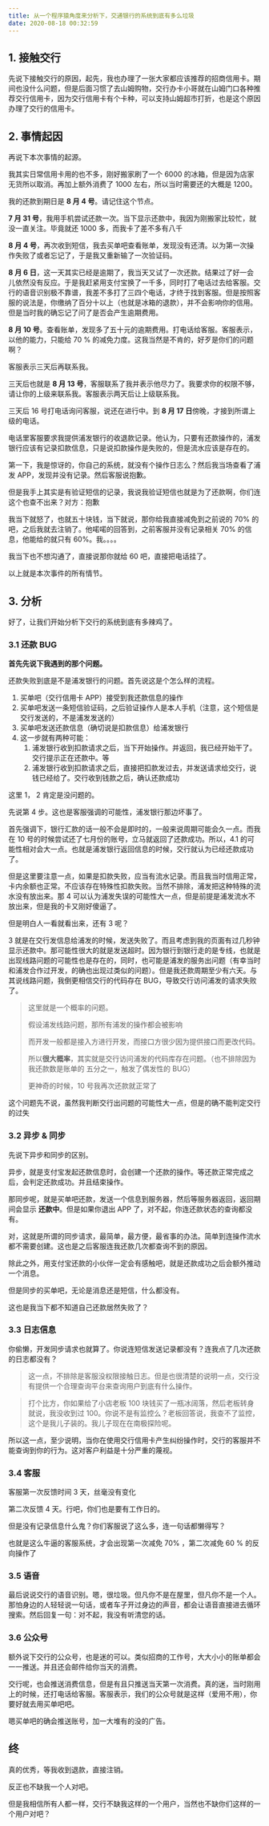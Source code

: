 ```yaml
---
title: 从一个程序猿角度来分析下，交通银行的系统到底有多么垃圾
date: 2020-08-18 00:32:59
---
```


## 1. 接触交行

先说下接触交行的原因，起先，我也办理了一张大家都应该推荐的招商信用卡。期间也没什么问题，但是后面习惯了去山姆购物，交行办卡小哥就在山姆门口各种推荐交行信用卡，因为交行信用卡有个卡种，可以支持山姆超市打折，也是这个原因办理了交行的信用卡。



## 2. 事情起因

再说下本次事情的起源。

我其实日常信用卡用的也不多，刚好搬家刷了一个 6000 的冰箱，但是因为店家无货所以取消。再加上额外消费了 1000 左右，所以当时需要还的大概是 1200。

我的还款到期日是 **8 月 4 号**。请记住这个节点。

**7 月 31 号**，我用手机尝试还款一次。当下显示还款中，我因为刚搬家比较忙，就没一直关注。毕竟就还 1000 多，而我卡了差不多有八千

**8 月 4 号**，再次收到短信，我去买单吧查看账单，发现没有还清。以为第一次操作失败了或者忘记了，于是我又重新输了一次验证码。

**8 月 6 日**，这一天其实已经是逾期了，我当天又试了一次还款。结果过了好一会儿依然没有反应。于是我赶紧用支付宝换了一千多，同时打了电话过去给客服。交行的语音识别极不靠谱，我差不多打了三四个电话，才终于找到客服。但是按照客服的说法是，你缴纳了百分十以上（也就是冰箱的退款），并不会影响你的信用。但是当时我的确忘记了问了是否会产生逾期费用。



**8 月 10 号**。查看账单，发现多了五十元的逾期费用。打电话给客服。客服表示，以他的能力，只能给 70 % 的减免力度。这我当然是不肯的，好歹是你们的问题啊？

客服表示三天后再联系我。

三天后也就是 **8 月 13 号**，客服联系了我并表示他尽力了。我要求你的权限不够，请让你的上级来联系我。客服表示两天后让上级联系我。

三天后 16 号打电话询问客服，说还在进行中。到 **8 月 17 日**傍晚，才接到所谓上级的电话。

电话里客服要求我提供浦发银行的收退款记录。他认为，只要有还款操作的，浦发银行应该有记录扣款信息，只是说扣款操作是失败的，但是流水应该是存在的。

第一下，我是惊讶的，你自己的系统，就没有个操作日志么？然后我当场查看了浦发 APP，发现并没有记录。然后客服说抱歉。

但是我手上其实是有验证短信的记录，我说我验证短信也就是为了还款啊，你们连这个也查不出来？对方：抱歉

我当下就怒了，也就五十块钱，当下就说，那你给我直接减免到之前说的 70% 的吧，之后我就去注销了。他喏喏的回答到，之前客服并没有记录相关 70% 的信息，他能给的就只有 60%。我。。。。

我当下也不想沟通了，直接说那你就给 60 吧，直接把电话挂了。

以上就是本次事件的所有情节。

## 3. 分析

好了，让我们开始分析下交行的系统到底有多辣鸡了。

### 3.1 还款 BUG

**首先先说下我遇到的那个问题。**

还款失败到底是不是浦发银行的问题。首先说这是个怎么样的流程。

1. 买单吧（交行信用卡 APP）接受到我还款信息的操作
2. 买单吧发送一条短信验证码，之后验证操作人是本人手机（注意，这个短信是交行发送的，不是浦发发送的）
3. 买单吧发送还款信息（确切说是扣款信息）给浦发银行
4. 这一步就有两种可能：
   1. 浦发银行收到扣款请求之后，当下开始操作。并返回，我已经开始干了。交行提示正在还款中。等
   2. 浦发银行收到扣款请求之后，直接把扣款发过去，并发送请求给交行，说钱已经给了。交行收到钱款之后，确认还款成功

这里 1， 2 肯定是没问题的。

先说第 4 步。这也是客服强调的可能性，浦发银行那边坏事了。

首先强调下，银行汇款的话一般不会是即时的，一般来说周期可能会久一点。而我在 10 号的时候尝试还了七月份的账号，立马就返回了还款成功。所以，4.1 的可能性相对会大一点。也就是浦发银行返回信息的时候，交行就认为已经还款成功了。

但是这里要注意一点，如果是扣款失败，应当有流水记录。而且我当时信用正常，卡内余额也正常。不应该存在特殊性扣款失败。当然不排除，浦发把这种特殊的流水没有放出来。那 4 可以认为浦发失误的可能性大一点，但是前提是浦发流水不放出来，但是我的卡又刚好傻逼了。

但是明白人一看就看出来，还有 3 呢？

3 就是在交行发信息给浦发的时候，发送失败了。而且考虑到我的页面有过几秒钟显示还款中。那可能性很大的就是发送超时。因为银行到银行走的是专线，也就是出现线路问题的可能性也是存在的，同时，也可能是浦发的服务出问题（有幸当时和浦发合作过开发，的确也出现过类似的问题）。但是我还款周期至少有六天。与其说线路问题，我倒更相信交行的代码存在 BUG，导致交行访问浦发的请求失败了。

> 这里就是一个概率的问题。
>
> 假设浦发线路问题，那所有浦发的操作都会被影响
>
> 而开发一般都是接入方进行开发，而接口方很少因为提供接口而更改代码。
>
> 所以**很大概率**，其实就是交行访问浦发的代码库存在问题。（也不排除因为我还款数是账单的 五分之一，触发了偶发性的 BUG）
>
> 更神奇的时候，10 号我再次还款就正常了

这个问题先不说，虽然我判断交行出问题的可能性大一点，但是的确不能判定交行的过失

### 3.2 异步 & 同步

先说下异步和同步的区别。

异步，就是支付宝发起还款信息时，会创建一个还款的操作。等还款正常完成之后，会判定还款成功。并且结束操作。

那同步呢，就是买单吧还款，发送一个信息到服务器，然后等服务器返回，返回期间会显示 **还款中**。但是如果你退出 APP 了，对不起，你连还款状态的查询都没有。

对，这就是所谓的同步请求，最简单，最方便，最省事的办法。简单到连操作流水都不需要创建。这也是之后客服连我还款几次都查询不到的原因。

除此之外，用支付宝还款的小伙伴一定会有感触吧，就是还款成功之后会额外推动一个消息。

但是同步的买单吧，无论是消息还是短信，什么都没有。

这也是我当下都不知道自己还款居然失败了？



### 3.3 日志信息

你偷懒，开发同步请求也就算了。你说连短信发送记录都没有？连我点了几次还款的日志都没有？

> 这一点，不排除是客服没权限接触日志。但是也很清楚的说明一点，交行没有提供一个合理查询平台来查询用户到底有什么操作。

> 打个比方，你如果给了小店老板 100 块钱买了一瓶冰阔落，然后老板转身就说，我没收到过 100。你说不是有监控么？老板回答说，我查不了监控，这个是我儿子装的。我儿子现在在南极探险呢。

所以这一点，至少说明，当你在使用交行信用卡产生纠纷操作时，交行的客服并不能查询到你的行为。这对客户利益是十分严重的蔑视。

### 3.4 客服

客服第一次反馈时间 3 天，丝毫没有变化

第二次反馈 4 天。行吧，你们也是要有工作日的。

但是没有记录信息什么鬼？你们客服说了这么多，连一句话都懒得写？

也就是这么牛逼的客服系统，才会出现第一次减免 70% ，第二次减免 60 % 的反向操作了

### 3.5 语音

最后说说交行的语音识别。嗯，很垃圾。但凡你不是在屋里，但凡你不是一个人。那怕身边的人轻轻说一句话，或者车子开过身边的声音，都会让语音直接进去循环搜索。然后回复一句：对不起，我没有听清您的话。



### 3.6 公众号

额外说下交行的公众号，也是迷的可以。类似招商的工作号，大大小小的账单都会一一推送。并且还会邮件给你当天的消费。



交行呢，也会推送消费信息，但是有且只推送当天第一次消费。真的迷，当时刚用上的时候，还打电话给客服。客服表示，我们的公众号就是这样（爱用不用），你要好就去用买单吧吧。



嗯买单吧的确会推送账号，加一大堆有的没的广告。



## 终

真的优秀，等我收到退款，直接注销。

反正也不缺我一个人对吧。

但是我相信所有人都一样，交行不缺我这样的一个用户，当然也不缺你们这样的一个用户对吧？